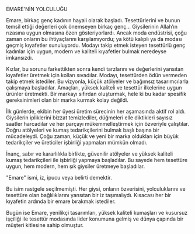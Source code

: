 EMARE'NİN YOLCULUĞU

Emare, birkaç genç kadının hayali olarak başladı. Tesettürlerini ve bunun temsil ettiği değerleri çok önemseyen birkaç genç… Giysilerinin Allah’ın rızasına uygun olmasına özen gösteriyorlardı. Ancak moda endüstrisi, çoğu zaman onların bu ihtiyaçlarını karşılamıyordu; ya kötü kalıplı ya da modası geçmiş kıyafetler sunuluyordu. Modayı takip etmek isteyen tesettürlü genç kadınlar için uygun, modern ve kaliteli kıyafetler bulmak neredeyse imkansızdı.

Kızlar, bu sorunu farkettikten sonra kendi tarzlarını ve değerlerini yansıtan kıyafetler üretmek için kolları sıvadılar. Modayı, tesettürden ödün vermeden takip etmek istediler. Bu vizyonla, küçük atölyeler ve bağımsız tasarımcılarla çalışmaya başladılar. Amaçları, yüksek kaliteli ve tesettür ilkelerine uygun ürünler üretmekti. Bir markayı sıfırdan oluşturmak, hele ki bu kadar spesifik gereksinimleri olan bir marka kurmak kolay değildi.

İlk günlerde, ekibin her üyesi üretim sürecinin her aşamasında aktif rol aldı. Giysilerin ipliklerini bizzat temizlediler, düğmeleri elle diktikleri sayısız saatler harcadılar ve her parçayı mükemmelleştirmek için özveriyle çalıştılar. Doğru atölyeleri ve kumaş tedarikçilerini bulmak başlı başına bir mücadeleydi. Çoğu zaman, küçük ve yeni bir marka oldukları için büyük tedarikçiler ve üreticiler işbirliği yapmaları mümkün olmadı.

İnanç, sabır ve kararlılıkla birlikte, güvenilir atölyeler ve yüksek kaliteli kumaş tedarikçileri ile işbirliği yapmaya başladılar. Bu sayede hem tesettüre uygun, hem modern, hem şık giysiler üretmeye başladılar.

"Emare" ismi, iz, ipucu veya belirti demektir. 

Bu isim rastgele seçilmemişti. Her giysi, onların özverisini, yolculuklarını ve tesettüre olan bağlılıklarını yansıtan bir iz taşımalıydı. Kısacası her bir kıyafetin ardında bir emare bırakmak istediler.

Bugün ise Emare, yenilikçi tasarımları, yüksek kaliteli kumaşları ve kusursuz işçiliği ile tesettür modasında lider konumuna gelmiş ve dünya çapında bir müşteri kitlesine sahip olmuştur.

